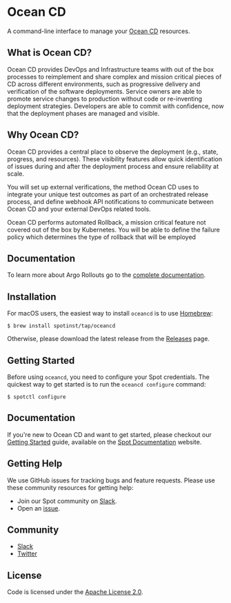 # Ocean CD

A command-line interface to manage your [Ocean CD](https://spot.io/) resources.

## What is Ocean CD?
Ocean CD provides DevOps and Infrastructure teams with out of the box processes to reimplement 
and share complex and mission critical pieces of CD across different environments, such as 
progressive delivery and verification of the software deployments. Service owners are able to 
promote service changes to production without code or re-inventing deployment strategies. 
Developers are able to commit with confidence, now that the deployment phases are managed and 
visible.

## Why Ocean CD?
Ocean CD provides a central place to observe the deployment (e.g., state, progress, and resources). 
These visibility features allow quick identification of issues during and after the deployment process 
and ensure reliability at scale.

You will set up external verifications, the method Ocean CD uses to integrate your unique test 
outcomes as part of an orchestrated release process, and define webhook API notifications to 
communicate between Ocean CD and your external DevOps related tools.

Ocean CD performs automated Rollback, a mission critical feature not covered out of the box by 
Kubernetes. You will be able to define the failure policy which determines the type of rollback that 
will be employed

## Documentation
To learn more about Argo Rollouts go to the [complete documentation](https://docs.spot.io/ocean-cd/ocean-cd-overview).

## Installation

For macOS users, the easiest way to install `oceancd` is to use [Homebrew](https://brew.sh/):

```
$ brew install spotinst/tap/oceancd
```

Otherwise, please download the latest release from the [Releases](https://github.com/spotinst/spot-oceancd-cli/releases) page.

## Getting Started

Before using `oceancd`, you need to configure your Spot credentials. 
The quickest way to get started is to run the `oceancd configure` command:

```
$ spotctl configure
```

## Documentation

If you're new to Ocean CD and want to get started, please checkout our [Getting Started](https://docs.spot.io/ocean-cd/getting-started/) guide, available on the [Spot Documentation](https://help.spot.io/) website.

## Getting Help

We use GitHub issues for tracking bugs and feature requests. Please use these community resources for getting help:

- Join our Spot community on [Slack](http://slack.spot.io/).
- Open an [issue](https://github.com/spotinst/spot-oceancd-cli/issues/new).

## Community

- [Slack](http://slack.spot.io/)
- [Twitter](https://twitter.com/spot_hq/)

## License

Code is licensed under the [Apache License 2.0](LICENSE).